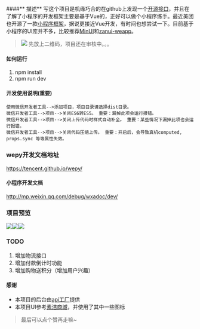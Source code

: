 ####** 描述**
写这个项目是机缘巧合的在github上发现一个[开源接口](https://www.it120.cc "开源接口")，并且在了解了小程序的开发框架主要是基于Vue的，正好可以做个小程序练手。最近美团也开源了一款[小程序框架](https://github.com/Meituan-Dianping/mpvue "小程序框架")，据说更接近Vue开发，有时间也想尝试一下。目前基于小程序的UI库并不多，比较推荐[MinUI](https://github.com/meili/minui "MinUI")和[zanui-weapp](https://github.com/youzan/zanui-weapp "zanui-weapp")。
> ![](https://github.com/GaoJun9521/miniApp/blob/master/forth.jpg?raw=true)
先放上二维码，项目还在审核中。。。

####  如何运行
1. npm install
2. npm run dev

#### **开发使用说明(重要)**
```
使用微信开发者工具-->添加项目，项目目录请选择dist目录。
微信开发者工具-->项目-->关闭ES6转ES5。 重要：漏掉此项会运行报错。
微信开发者工具-->项目-->关闭上传代码时样式自动补全。 重要：某些情况下漏掉此项也会运行报错。
微信开发者工具-->项目-->关闭代码压缩上传。 重要：开启后，会导致真机computed, props.sync 等等属性失效。
```
### **wepy开发文档地址**

https://tencent.github.io/wepy/

#### **小程序开发文档**

http://mp.weixin.qq.com/debug/wxadoc/dev/

### **项目预览**
![](https://github.com/GaoJun9521/miniApp/blob/master/first.gif?raw=true)![](https://github.com/GaoJun9521/miniApp/blob/master/second.gif?raw=true)![](https://github.com/GaoJun9521/miniApp/blob/master/third.png?raw=true)

### **TODO**
1. 增加物流接口
1. 增加付款倒计时功能
1. 增加购物送积分（增加用户兴趣）

#### **感谢**
- 本项目的后台由[api工厂](https://www.it120.cc)提供
- 本项目UI参考[素洁商城](https://github.com/dyq086/wxYuHanStore)，并使用了其中一些图标

> 最后可以点个赞再走嘛~
